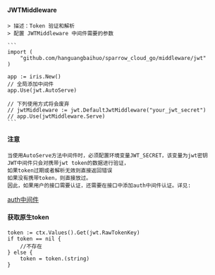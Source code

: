 #### JWTMiddleware ####

    > 描述：Token 验证和解析
    > 配置 JWTMiddleware 中间件需要的参数

    ```
    import (
        "github.com/hanguangbaihuo/sparrow_cloud_go/middleware/jwt"
    )

    app := iris.New()
    // 全局添加中间件
    app.Use(jwt.AutoServe)

    // 下列使用方式将会废弃
    // jwtMiddleware := jwt.DefaultJwtMiddleware("your_jwt_secret")
    // app.Use(jwtMiddleware.Serve)
    ```

#### 注意

    当使用AutoServe方法中间件时，必须配置环境变量JWT_SECRET，该变量为jwt密钥
    JWT中间件只会对携带jwt token的数据进行验证，
    如果token过期或者解析无效则直接返回错误
    如果没有携带token，则直接放过。
    因此，如果用户的接口需要认证，还需要在接口中添加auth中间件认证。详见:
[auth中间件](/middleware/auth/README.md)

#### 获取原生token

    token := ctx.Values().Get(jwt.RawTokenKey)
    if token == nil {
        //不存在
    } else {
        token = token.(string)
    }